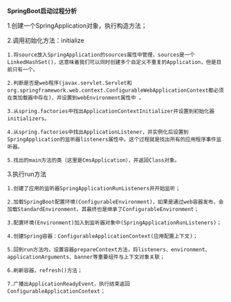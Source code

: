 **SpringBoot启动过程分析**

1.创建一个SpringApplication对象，执行构造方法；

2.调用初始化方法：initialize

	1.将source放入SpringApplication的sources属性中管理，sources是一个LinkedHashSet()，这意味着我们可以同时创建多个自定义不重复的Application，但是目前只有一个。
```
2.判断是否是web程序(javax.servlet.Servlet和org.springframework.web.context.ConfigurableWebApplicationContext都必须在类加载器中存在)，并设置到webEnvironment属性中 。
```

```
3.从spring.factories中找出ApplicationContextInitializer并设置到初始化器initializers。
```

```
4.从spring.factories中找出ApplicationListener，并实例化后设置到SpringApplication的监听器listeners属性中。这个过程就是找出所有的应用程序事件监听器。
```

```
5.找出的main方法的类（这里是CmsApplication），并返回Class对象。
```

3.执行run方法

```
1.创建了应用的监听器SpringApplicationRunListeners并开始监听；
```

```
2.加载SpringBoot配置环境(ConfigurableEnvironment)，如果是通过web容器发布，会加载StandardEnvironment，其最终也是继承了ConfigurableEnvironment；
```

```
3.配置环境(Environment)加入到监听器对象中(SpringApplicationRunListeners)；
```

```
4.创建Spring容器：ConfigurableApplicationContext(应用配置上下文)；
```

```
5.回到run方法内，设置容器prepareContext方法，将listeners、environment、applicationArguments、banner等重要组件与上下文对象关联；
```

```
6.刷新容器，refresh()方法；
```

```
7.广播出ApplicationReadyEvent，执行结束返回ConfigurableApplicationContext；
```

